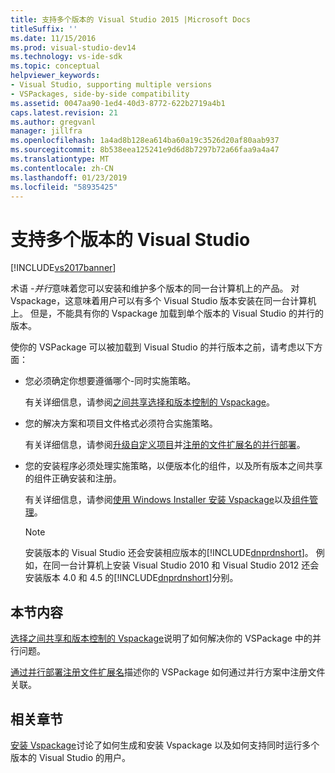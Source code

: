 ```yaml
---
title: 支持多个版本的 Visual Studio 2015 |Microsoft Docs
titleSuffix: ''
ms.date: 11/15/2016
ms.prod: visual-studio-dev14
ms.technology: vs-ide-sdk
ms.topic: conceptual
helpviewer_keywords:
- Visual Studio, supporting multiple versions
- VSPackages, side-by-side compatibility
ms.assetid: 0047aa90-1ed4-40d3-8772-622b2719a4b1
caps.latest.revision: 21
ms.author: gregvanl
manager: jillfra
ms.openlocfilehash: 1a4ad8b128ea614ba60a19c3526d20af80aab937
ms.sourcegitcommit: 8b538eea125241e9d6d8b7297b72a66faa9a4a47
ms.translationtype: MT
ms.contentlocale: zh-CN
ms.lasthandoff: 01/23/2019
ms.locfileid: "58935425"
---
```

# <a name="supporting-multiple-versions-of-visual-studio"></a>支持多个版本的 Visual Studio
[!INCLUDE[vs2017banner](../includes/vs2017banner.md)]

术语 *-并行*意味着您可以安装和维护多个版本的同一台计算机上的产品。 对 Vspackage，这意味着用户可以有多个 Visual Studio 版本安装在同一台计算机上。 但是，不能具有你的 Vspackage 加载到单个版本的 Visual Studio 的并行的版本。

 使你的 VSPackage 可以被加载到 Visual Studio 的并行版本之前，请考虑以下方面：

-   您必须确定你想要遵循哪个-同时实施策略。

     有关详细信息，请参阅[之间共享选择和版本控制的 Vspackage](../extensibility/choosing-between-shared-and-versioned-vspackages.md)。

-   您的解决方案和项目文件格式必须符合实施策略。

     有关详细信息，请参阅[升级自定义项目](../misc/upgrading-custom-projects.md)并[注册的文件扩展名的并行部署](../extensibility/registering-file-name-extensions-for-side-by-side-deployments.md)。

-   您的安装程序必须处理实施策略，以便版本化的组件，以及所有版本之间共享的组件正确安装和注册。

     有关详细信息，请参阅[使用 Windows Installer 安装 Vspackage](../extensibility/internals/installing-vspackages-with-windows-installer.md)以及[组件管理](../extensibility/internals/component-management.md)。

    > [!NOTE]
    >  安装版本的 Visual Studio 还会安装相应版本的[!INCLUDE[dnprdnshort](../includes/dnprdnshort-md.md)]。 例如，在同一台计算机上安装 Visual Studio 2010 和 Visual Studio 2012 还会安装版本 4.0 和 4.5 的[!INCLUDE[dnprdnshort](../includes/dnprdnshort-md.md)]分别。

## <a name="in-this-section"></a>本节内容
 [选择之间共享和版本控制的 Vspackage](../extensibility/choosing-between-shared-and-versioned-vspackages.md)说明了如何解决你的 VSPackage 中的并行问题。

 [通过并行部署注册文件扩展名](../extensibility/registering-file-name-extensions-for-side-by-side-deployments.md)描述你的 VSPackage 如何通过并行方案中注册文件关联。

## <a name="related-sections"></a>相关章节
 [安装 Vspackage](../misc/installing-vspackages.md)讨论了如何生成和安装 Vspackage 以及如何支持同时运行多个版本的 Visual Studio 的用户。
